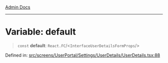 [Admin Docs](/)

***

# Variable: default

> `const` **default**: `React.FC`/<`InterfaceUserDetailsFormProps`/>

Defined in: [src/screens/UserPortal/Settings/UserDetails/UserDetails.tsx:88](https://github.com/PalisadoesFoundation/talawa-admin/blob/main/src/screens/UserPortal/Settings/UserDetails/UserDetails.tsx#L88)
